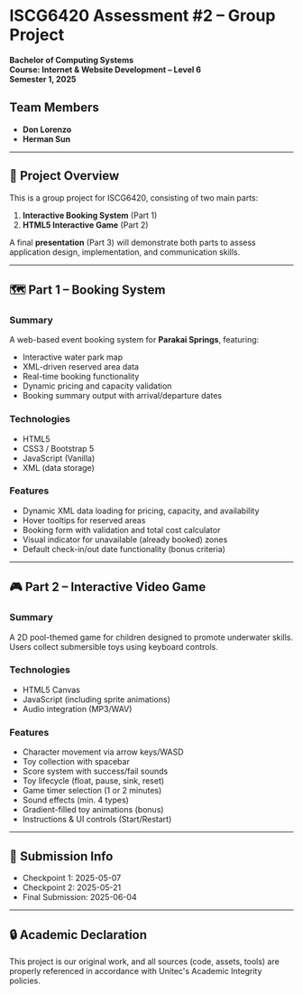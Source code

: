 # ISCG6420 Assessment #2 – Group Project  
**Bachelor of Computing Systems**  
**Course: Internet & Website Development – Level 6**  
**Semester 1, 2025**

## Team Members
- **Don Lorenzo**
- **Herman Sun**

---

## 📁 Project Overview

This is a group project for ISCG6420, consisting of two main parts:

1. **Interactive Booking System** (Part 1)
2. **HTML5 Interactive Game** (Part 2)

A final **presentation** (Part 3) will demonstrate both parts to assess application design, implementation, and communication skills.

---

## 🗺️ Part 1 – Booking System

### Summary
A web-based event booking system for **Parakai Springs**, featuring:
- Interactive water park map
- XML-driven reserved area data
- Real-time booking functionality
- Dynamic pricing and capacity validation
- Booking summary output with arrival/departure dates

### Technologies
- HTML5
- CSS3 / Bootstrap 5
- JavaScript (Vanilla)
- XML (data storage)

### Features
- Dynamic XML data loading for pricing, capacity, and availability
- Hover tooltips for reserved areas
- Booking form with validation and total cost calculator
- Visual indicator for unavailable (already booked) zones
- Default check-in/out date functionality (bonus criteria)

---

## 🎮 Part 2 – Interactive Video Game

### Summary
A 2D pool-themed game for children designed to promote underwater skills. Users collect submersible toys using keyboard controls.

### Technologies
- HTML5 Canvas
- JavaScript (including sprite animations)
- Audio integration (MP3/WAV)

### Features
- Character movement via arrow keys/WASD
- Toy collection with spacebar
- Score system with success/fail sounds
- Toy lifecycle (float, pause, sink, reset)
- Game timer selection (1 or 2 minutes)
- Sound effects (min. 4 types)
- Gradient-filled toy animations (bonus)
- Instructions & UI controls (Start/Restart)

---

## 📌 Submission Info

- Checkpoint 1: 2025-05-07  
- Checkpoint 2: 2025-05-21  
- Final Submission: 2025-06-04

---

## 🔒 Academic Declaration

This project is our original work, and all sources (code, assets, tools) are properly referenced in accordance with Unitec's Academic Integrity policies.